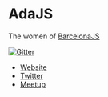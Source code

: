 # AdaJS

The women of [BarcelonaJS](http://barcelonajs.org)

[![Gitter](https://badges.gitter.im/Join%20Chat.svg)](https://gitter.im/BarcelonaJS/ada?utm_source=badge&utm_medium=badge&utm_campaign=pr-badge&utm_content=badge)

* [Website](http://ada.barcelonajs.org)
* [Twitter](https://twitter.com/adabcnjs)
* [Meetup](https://www.meetup.com/AdaBcnJS)
 
